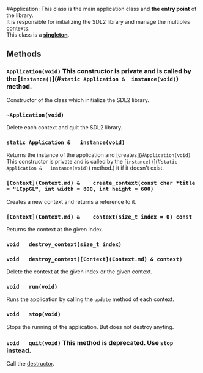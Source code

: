 #Application:
This class is the main application class and **the entry point** of the library.  
It is responsible for initializing the SDL2 library and manage the multiples contexts.  
This class is a [**singleton**](Singleton.md).    
## Methods
### `Application(void)` This constructor is private and is called by the [`instance()`](#`static Application &	instance(void)`) method.
Constructor of the class which initialize the SDL2 library.  
  
### `~Application(void)`
Delete each context and quit the SDL2 library.  
  
### `static Application &	instance(void)`
Returns the instance of the application and [creates](#`Application(void)` This constructor is private and is called by the [`instance()`](#`static Application &	instance(void)`) method.) it if it doesn't exist.  
  
### `[Context](Context.md) &	create_context(const char *title = "LCppGL", int width = 800, int height = 600)`
Creates a new context and returns a reference to it.
### `[Context](Context.md) &	context(size_t index = 0) const`
Returns the context at the given index.
### `void	destroy_context(size_t index)`
### `void	destroy_context([Context](Context.md) & context)`
Delete the context at the given index or the given context.  
  
### `void	run(void)`
Runs the application by calling the `update` method of each context.
### `void	stop(void)`
Stops the running of the application. But does not destroy anyting.
  
### `void	quit(void)` This method is deprecated. Use `stop` instead.
Call the [destructor](#`~Application(void)`).
